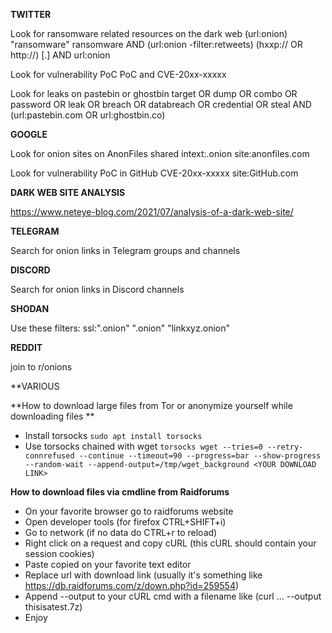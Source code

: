**TWITTER**

Look for ransomware related resources on the dark web
(url:onion) "ransomware"
ransomware AND (url:onion -filter:retweets)
(hxxp:// OR http://) [.] AND url:onion

Look for vulnerability PoC
PoC and CVE-20xx-xxxxx

Look for leaks on pastebin or ghostbin
target OR dump OR combo OR password OR leak OR breach OR databreach OR credential OR steal AND (url:pastebin.com OR url:ghostbin.co)

**GOOGLE**

Look for onion sites on AnonFiles shared
intext:.onion site:anonfiles.com

Look for vulnerability PoC in GitHub
CVE-20xx-xxxxx site:GitHub.com


**DARK WEB SITE ANALYSIS**

https://www.neteye-blog.com/2021/07/analysis-of-a-dark-web-site/


**TELEGRAM**

Search for onion links in Telegram groups and channels


**DISCORD**

Search for onion links in Discord channels


**SHODAN**

Use these filters:
ssl:".onion"
".onion"
"linkxyz.onion"

**REDDIT**

join to r/onions


**VARIOUS

**How to download large files from Tor or anonymize yourself while downloading files **
- Install torsocks `sudo apt install torsocks`
- Use torsocks chained with wget `torsocks wget --tries=0 --retry-connrefused --continue --timeout=90 --progress=bar --show-progress --random-wait --append-output=/tmp/wget_background <YOUR DOWNLOAD LINK>`

**How to download files via cmdline from Raidforums**
- On your favorite browser go to raidforums website
- Open developer tools (for firefox CTRL+SHIFT+i)
- Go to network (if no data do CTRL+r to reload)
- Right click on a request and copy cURL (this cURL should contain your session cookies)
- Paste copied on your favorite text editor
- Replace url with download link (usually it's something like https://db.raidforums.com/z/down.php?id=259554)
- Append --output to your cURL cmd with a filename like (curl ... --output thisisatest.7z)
- Enjoy
